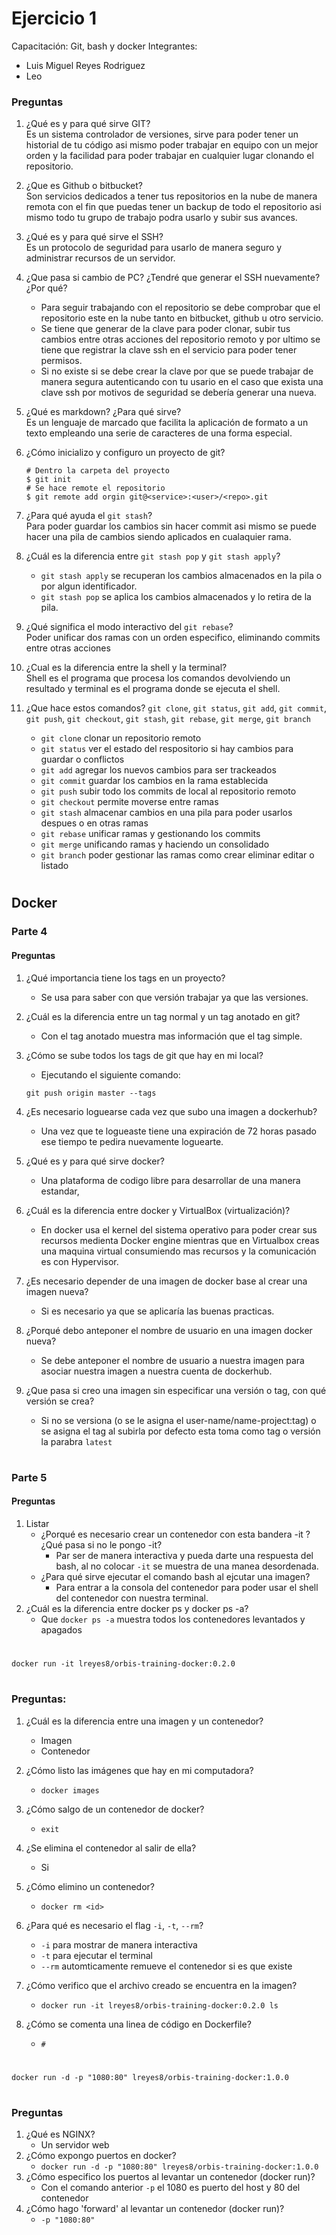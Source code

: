 # Ejercicio 1
Capacitación: Git, bash y docker
Integrantes:
- Luis Miguel Reyes Rodriguez
- Leo

### <strong>Preguntas</strong>

1. ¿Qué es y para qué sirve GIT? <br>
    Es un sistema controlador de versiones, sirve para poder tener un historial de tu código asi mismo poder trabajar en equipo con un mejor orden y la facilidad para poder trabajar en cualquier lugar clonando el repositorio.

2. ¿Que es Github o bitbucket? <br>
    Son servicios dedicados a tener tus repositorios en la nube de manera remota con el fin que puedas tener un backup de todo el repositorio asi mismo todo tu grupo de trabajo podra usarlo y subir sus avances.

3. ¿Qué es y para qué sirve el SSH? <br>
    Es un protocolo de seguridad para usarlo de manera seguro y administrar recursos de un servidor.

4. ¿Que pasa si cambio de PC? ¿Tendré que generar el SSH nuevamente?¿Por qué? <br>
    - Para seguir trabajando con el repositorio se debe comprobar que el repositorio este en la nube tanto en bitbucket, github u otro servicio.
    - Se tiene que generar de la clave para poder clonar, subir tus cambios entre otras acciones del repositorio remoto y por ultimo se tiene que registrar la clave ssh en el servicio para poder tener permisos.
    - Si no existe si se debe crear la clave por que se puede trabajar de manera segura autenticando con tu usario en el caso que exista una clave ssh por motivos de seguridad se debería generar una nueva.

5. ¿Qué es markdown? ¿Para qué sirve? <br>
    Es un lenguaje de marcado que facilita la aplicación de formato a un texto empleando una serie de caracteres de una forma especial.

6. ¿Cómo inicializo y configuro un proyecto de git?
    ```
    # Dentro la carpeta del proyecto
    $ git init
    # Se hace remote el repositorio
    $ git remote add orgin git@<service>:<user>/<repo>.git
    ```

7. ¿Para qué ayuda el `git stash`? <br>
    Para poder guardar los cambios sin hacer commit asi mismo se puede hacer una pila de cambios siendo aplicados en cualaquier rama.

8. ¿Cuál es la diferencia entre `git stash pop` y `git stash apply`? <br>
    - `git stash apply` se recuperan los cambios almacenados en la pila o por algun identificador.
    - `git stash pop` se aplica los cambios almacenados y lo retira de la pila.

9. ¿Qué significa el modo interactivo del `git rebase`? <br>
    Poder unificar dos ramas con un orden especifico, eliminando commits entre otras acciones

10. ¿Cual es la diferencia entre la shell y la terminal? <br>
    Shell es el programa que procesa los comandos devolviendo un resultado y terminal es el programa donde se ejecuta el shell.

11. ¿Que hace estos comandos? `git clone`, `git status`, `git add`, `git commit`, `git push`, `git checkout`, `git stash`, `git rebase`, `git merge`, `git branch` <br>
    - `git clone` clonar un repositorio remoto
    - `git status` ver el estado del respositorio si hay cambios para guardar o conflictos
    - `git add` agregar los nuevos cambios para ser trackeados
    - `git commit` guardar los cambios en la rama establecida
    - `git push` subir todo los commits de local al repositorio remoto
    - `git checkout` permite moverse entre ramas  
    - `git stash` almacenar cambios en una pila para poder usarlos despues o en otras ramas
    - `git rebase` unificar ramas y gestionando los commits
    - `git merge` unificando ramas y haciendo un consolidado
    - `git branch` poder gestionar las ramas como crear eliminar editar o listado

#

## Docker
### <strong>Parte 4</strong>

#### Preguntas

1. ¿Qué importancia tiene los tags en un proyecto?
    * Se usa para saber con que versión trabajar ya que las versiones.


2. ¿Cuál es la diferencia entre un tag normal y un tag anotado en git?
    * Con el tag anotado muestra mas información que el tag simple.

3. ¿Cómo se sube todos los tags de git que hay en mi local?
    * Ejecutando el siguiente comando:
    ``` 
    git push origin master --tags
    ```

4. ¿Es necesario loguearse cada vez que subo una imagen a dockerhub?
    * Una vez que te logueaste tiene una expiración de 72 horas pasado ese tiempo te pedira nuevamente loguearte.

5. ¿Qué es y para qué sirve docker?
    * Una plataforma de codigo libre para desarrollar de una manera estandar,  

6. ¿Cuál es la diferencia entre docker y VirtualBox (virtualización)?
    * En docker usa el kernel del sistema operativo para poder crear sus recursos medienta Docker engine mientras que en Virtualbox creas una maquina virtual consumiendo mas recursos y la comunicación es con Hypervisor.

7. ¿Es necesario depender de una imagen de docker base al crear una imagen nueva?
    * Si es necesario ya que se aplicaría las buenas practicas. 

8. ¿Porqué debo anteponer el nombre de usuario en una imagen docker nueva?
    * Se debe anteponer el nombre de usuario a nuestra imagen para asociar nuestra imagen a nuestra cuenta de dockerhub.

9. ¿Que pasa si creo una imagen sin especificar una versión o tag, con qué versión se crea?
    * Si no se versiona (o se le asigna el user-name/name-project:tag) o se asigna el tag al subirla por defecto esta toma como tag o versión la parabra `latest`

#

### <strong>Parte 5</strong>

#### Preguntas

1. Listar
    * ¿Porqué es necesario crear un contenedor con esta bandera -it ? ¿Qué pasa si no le pongo -it?
        - Par ser de manera interactiva y pueda darte una respuesta del bash, al no colocar `-it` se muestra de una manea desordenada.
    * ¿Para qué sirve ejecutar el comando bash al ejcutar una imagen?
        - Para entrar a la consola del contenedor para poder usar el shell del contenedor con nuestra terminal.
2. ¿Cuál es la diferencia entre docker ps y docker ps -a?
    * Que `docker ps -a` muestra todos los contenedores levantados y apagados

#

```
docker run -it lreyes8/orbis-training-docker:0.2.0
```


#

### Preguntas:

1. ¿Cuál es la diferencia entre una imagen y un contenedor?
    - Imagen
    - Contenedor 

2. ¿Cómo listo las imágenes que hay en mi computadora?
    - `docker images`
3. ¿Cómo salgo de un contenedor de docker?
    - `exit`
4. ¿Se elimina el contenedor al salir de ella?
    - Si
5. ¿Cómo elimino un contenedor?
    -  `docker rm <id>`
6. ¿Para qué es necesario el flag `-i`, `-t`, `--rm`?
    - `-i` para mostrar de manera interactiva 
    - `-t` para ejecutar el terminal
    - `--rm` automticamente remueve el contenedor si es que existe
7. ¿Cómo verifico que el archivo creado se encuentra en la imagen?
    - `docker run -it lreyes8/orbis-training-docker:0.2.0 ls`
8. ¿Cómo se comenta una linea de código en Dockerfile?
    - `#`

#

```
docker run -d -p "1080:80" lreyes8/orbis-training-docker:1.0.0
```
#

### Preguntas
1. ¿Qué es NGINX?
    - Un servidor web
2. ¿Cómo expongo puertos en docker?
    - `docker run -d -p "1080:80" lreyes8/orbis-training-docker:1.0.0`
3. ¿Cómo especifico los puertos al levantar un contenedor (docker run)?
    - Con el comando anterior `-p` el 1080 es puerto del host y 80 del contenedor
4. ¿Cómo hago 'forward' al levantar un contenedor (docker run)?
    - `-p "1080:80"`